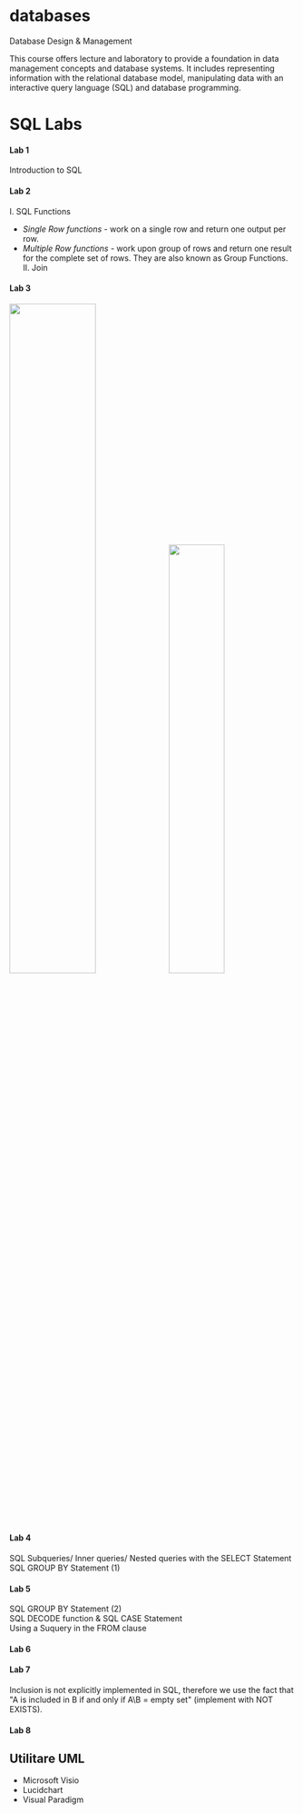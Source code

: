 # databases
Database Design &amp; Management

This course offers lecture and laboratory to provide a foundation in data management concepts and database systems. It includes representing information with the relational database model, manipulating data with an interactive query language (SQL) and database programming.


# SQL Labs

#### Lab 1
Introduction to SQL
#### Lab 2
I. SQL Functions
- _Single Row functions_ - work on a single row and return one output per row.  
- _Multiple Row functions_ - work upon group of rows and return one result for the complete set of rows. They are also known as Group Functions.
II. Join
#### Lab 3

<p>
<img src="https://github.com/ralucatudor/databases/blob/master/labs/lab-03/images/SQL_JOINS.png" width=55%>
<img src="https://github.com/ralucatudor/databases/blob/master/labs/lab-03/images/SQL_set_operators.png" width=44%>
</p>

#### Lab 4
SQL Subqueries/ Inner queries/ Nested queries with the SELECT Statement \
SQL GROUP BY Statement (1)

#### Lab 5
SQL GROUP BY Statement (2) \
SQL DECODE function & SQL CASE Statement \
Using a Suquery in the FROM clause

#### Lab 6
#### Lab 7
Inclusion is not explicitly implemented in SQL, therefore we use the fact that "A is included in B if and only if A\B = empty set" (implement with NOT EXISTS).
#### Lab 8


## Utilitare UML
- Microsoft Visio
- Lucidchart
- Visual Paradigm